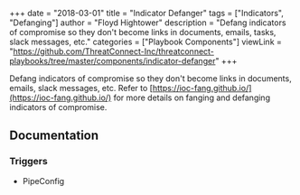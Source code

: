 +++
date = "2018-03-01"
title = "Indicator Defanger"
tags = ["Indicators", "Defanging"]
author = "Floyd Hightower"
description = "Defang indicators of compromise so they don't become links in documents, emails, tasks, slack messages, etc."
categories = ["Playbook Components"]
viewLink = "https://github.com/ThreatConnect-Inc/threatconnect-playbooks/tree/master/components/indicator-defanger"
+++

Defang indicators of compromise so they don't become links in documents, emails, slack messages, etc. Refer to [https://ioc-fang.github.io/](https://ioc-fang.github.io/) for more details on fanging and defanging indicators of compromise.

## Documentation

### Triggers

- PipeConfig
